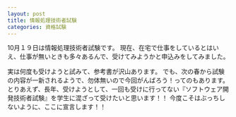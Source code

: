 ```yaml
---
layout: post
title: 情報処理技術者試験
categories: 資格試験
---
```


10月１９日は情報処理技術者試験です。
現在、在宅で仕事をしているとはいえ、仕事が無いときも多々あるんで、受けてみようかと申込みをしてみました。

実は何度も受けようと試みて、参考書が沢山あります。
でも、次の春から試験の内容が一新されるようで、勿体無いので今回がんばろう！ってのもあります。
とりあえず、長年、受けようとして、一回も受けに行ってない『ソフトウェア開発技術者試験』を学生に混ざって受けたいと思います！！
今度こそはぶっちしないように、ここに宣言します！！

